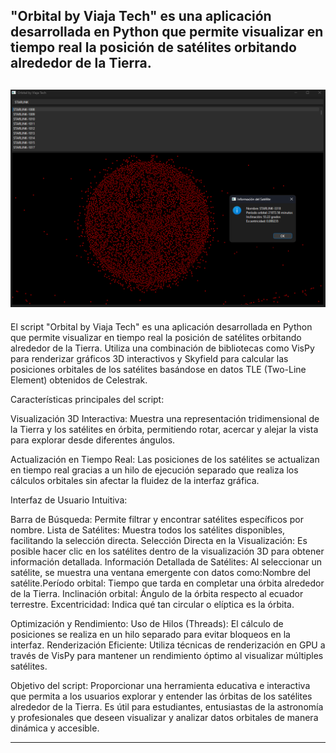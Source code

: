  "Orbital by Viaja Tech" es una aplicación desarrollada en Python que permite visualizar en tiempo real la posición de satélites orbitando alrededor de la Tierra.
----
![](https://github.com/viajatech/Orbital/blob/main/ORBITAL%20GUI%20PHOTO.png) 
----
El script "Orbital by Viaja Tech" es una aplicación desarrollada en Python que permite visualizar en tiempo real la posición de satélites orbitando alrededor de la Tierra. Utiliza una combinación de bibliotecas como VisPy para renderizar gráficos 3D interactivos y Skyfield para calcular las posiciones orbitales de los satélites basándose en datos TLE (Two-Line Element) obtenidos de Celestrak.

Características principales del script:

Visualización 3D Interactiva: Muestra una representación tridimensional de la Tierra y los satélites en órbita, permitiendo rotar, acercar y alejar la vista para explorar desde diferentes ángulos.

Actualización en Tiempo Real: Las posiciones de los satélites se actualizan en tiempo real gracias a un hilo de ejecución separado que realiza los cálculos orbitales sin afectar la fluidez de la interfaz gráfica.

Interfaz de Usuario Intuitiva:

Barra de Búsqueda: Permite filtrar y encontrar satélites específicos por nombre.
Lista de Satélites: Muestra todos los satélites disponibles, facilitando la selección directa.
Selección Directa en la Visualización: Es posible hacer clic en los satélites dentro de la visualización 3D para obtener información detallada.
Información Detallada de Satélites: Al seleccionar un satélite, se muestra una ventana emergente con datos como:Nombre del satélite.Período orbital: Tiempo que tarda en completar una órbita alrededor de la Tierra. Inclinación orbital: Ángulo de la órbita respecto al ecuador terrestre.
Excentricidad: Indica qué tan circular o elíptica es la órbita.

Optimización y Rendimiento:
Uso de Hilos (Threads): El cálculo de posiciones se realiza en un hilo separado para evitar bloqueos en la interfaz.
Renderización Eficiente: Utiliza técnicas de renderización en GPU a través de VisPy para mantener un rendimiento óptimo al visualizar múltiples satélites.

Objetivo del script:
Proporcionar una herramienta educativa e interactiva que permita a los usuarios explorar y entender las órbitas de los satélites alrededor de la Tierra. Es útil para estudiantes, entusiastas de la astronomía y profesionales que deseen visualizar y analizar datos orbitales de manera dinámica y accesible.

-----

